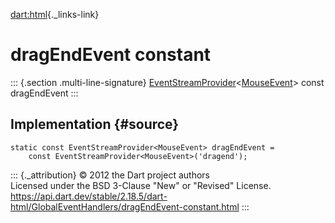 [dart:html](../../dart-html/dart-html-library){._links-link}

dragEndEvent constant
=====================

::: {.section .multi-line-signature}
[EventStreamProvider](../eventstreamprovider-class)\<[MouseEvent](../mouseevent-class)\>
const dragEndEvent
:::

Implementation {#source}
--------------

``` {.language-dart data-language="dart"}
static const EventStreamProvider<MouseEvent> dragEndEvent =
    const EventStreamProvider<MouseEvent>('dragend');
```

::: {._attribution}
© 2012 the Dart project authors\
Licensed under the BSD 3-Clause \"New\" or \"Revised\" License.\
<https://api.dart.dev/stable/2.18.5/dart-html/GlobalEventHandlers/dragEndEvent-constant.html>
:::
